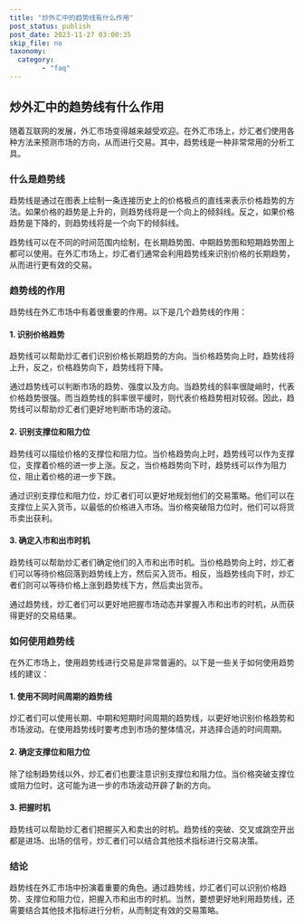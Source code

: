```yaml
---
title: "炒外汇中的趋势线有什么作用"
post_status: publish
post_date: 2023-11-27 03:00:35
skip_file: no
taxonomy:
  category:
        - "faq"
---
```


## 炒外汇中的趋势线有什么作用

随着互联网的发展，外汇市场变得越来越受欢迎。在外汇市场上，炒汇者们使用各种方法来预测市场的方向，从而进行交易。其中，趋势线是一种非常常用的分析工具。

### 什么是趋势线

趋势线是通过在图表上绘制一条连接历史上的价格极点的直线来表示价格趋势的方法。如果价格的趋势是上升的，则趋势线将是一个向上的倾斜线。反之，如果价格趋势是下降的，则趋势线将是一个向下的倾斜线。

趋势线可以在不同的时间范围内绘制，在长期趋势图、中期趋势图和短期趋势图上都可以使用。在外汇市场上，炒汇者们通常会利用趋势线来识别价格的长期趋势，从而进行更有效的交易。

### 趋势线的作用

趋势线在外汇市场中有着很重要的作用。以下是几个趋势线的作用：

#### 1. 识别价格趋势

趋势线可以帮助炒汇者们识别价格长期趋势的方向。当价格趋势向上时，趋势线将上升，反之，价格趋势向下，趋势线将下降。

通过趋势线可以判断市场的趋势、强度以及方向。当趋势线的斜率很陡峭时，代表价格趋势很强。而当趋势线的斜率很平缓时，则代表价格趋势相对较弱。因此，趋势线可以帮助炒汇者们更好地判断市场的波动。

#### 2. 识别支撑位和阻力位

趋势线可以描绘价格的支撑位和阻力位。当价格趋势向上时，趋势线可以作为支撑位，支撑着价格的进一步上涨。反之，当价格趋势向下时，趋势线可以作为阻力位，阻止着价格的进一步下跌。

通过识别支撑位和阻力位，炒汇者们可以更好地规划他们的交易策略。他们可以在支撑位上买入货币，以最低的价格进入市场。当价格突破阻力位时，他们可以将货币卖出获利。

#### 3. 确定入市和出市时机

趋势线可以帮助炒汇者们确定他们的入市和出市时机。当价格趋势向上时，炒汇者们可以等待价格回落到趋势线上方，然后买入货币。相反，当趋势线向下时，炒汇者们则可以等待价格上涨到趋势线下方，然后卖出货币。

通过趋势线，炒汇者们可以更好地把握市场动态并掌握入市和出市的时机，从而获得更好的交易结果。

### 如何使用趋势线

在外汇市场上，使用趋势线进行交易是非常普遍的。以下是一些关于如何使用趋势线的建议：

#### 1. 使用不同时间周期的趋势线

炒汇者们可以使用长期、中期和短期时间周期的趋势线，以更好地识别价格趋势和市场波动。在使用趋势线时要考虑到市场的整体情况，并选择合适的时间周期。

#### 2. 确定支撑位和阻力位

除了绘制趋势线以外，炒汇者们也要注意识别支撑位和阻力位。当价格突破支撑位或阻力位时，这可能为进一步的市场波动开辟了新的方向。

#### 3. 把握时机

趋势线可以帮助炒汇者们把握买入和卖出的时机。趋势线的突破、交叉或跳空开出都是进场、出场的信号，炒汇者们可以结合其他技术指标进行交易决策。

### 结论

趋势线在外汇市场中扮演着重要的角色。通过趋势线，炒汇者们可以识别价格趋势、支撑位和阻力位，把握入市和出市的时机。当然，要想更好地利用趋势线，还需要结合其他技术指标进行分析，从而制定有效的交易策略。
